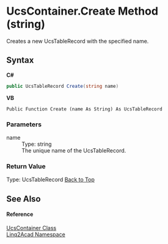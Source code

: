 # UcsContainer.Create Method (string)
 

Creates a new UcsTableRecord with the specified name.

## Syntax

**C#**<br />
``` C#
public UcsTableRecord Create(string name)
```

**VB**<br />
``` VB
Public Function Create (name As String) As UcsTableRecord
```


### Parameters
<dl><dt>name</dt><dd>Type: string<br />The unique name of the UcsTableRecord.</dd></dl>

### Return Value
Type: UcsTableRecord
<a href="#UcsContainerCreate-Method-string">Back to Top</a>

## See Also


#### Reference
<a href="T_Linq2Acad_UcsContainer.md#UcsContainer-Class">UcsContainer Class</a><br /><a href="N_Linq2Acad.md#Linq2Acad-Namespace">Linq2Acad Namespace</a><br />
